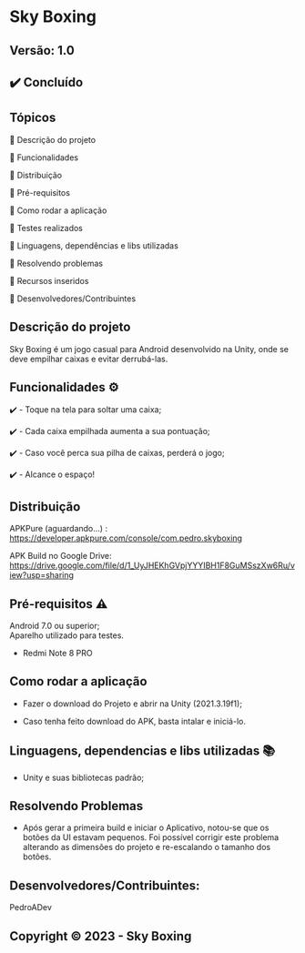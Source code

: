# Sky Boxing
## Versão: 1.0 
## ✔️ Concluído

## Tópicos
🔹 Descrição do projeto 

🔹 Funcionalidades

🔹 Distribuição

🔹 Pré-requisitos

🔹 Como rodar a aplicação

🔹 Testes realizados

🔹 Linguagens, dependências e libs utilizadas

🔹 Resolvendo problemas

🔹 Recursos inseridos 

🔹 Desenvolvedores/Contribuintes

## Descrição do projeto
Sky Boxing é um jogo casual para Android desenvolvido na Unity, onde se deve empilhar caixas e evitar derrubá-las.

## Funcionalidades ⚙️
✔️ - Toque na tela para soltar uma caixa;

✔️ - Cada caixa empilhada aumenta a sua pontuação;

✔️ - Caso você perca sua pilha de caixas, perderá o jogo;

✔️ - Alcance o espaço!

## Distribuição
APKPure (aguardando...) : https://developer.apkpure.com/console/com.pedro.skyboxing

APK Build no Google Drive: https://drive.google.com/file/d/1_UyJHEKhGVpjYYYIBH1F8GuMSszXw6Ru/view?usp=sharing

## Pré-requisitos ⚠️    
Android 7.0 ou superior;  
Aparelho utilizado para testes.
- Redmi Note 8 PRO

## Como rodar a aplicação 
- Fazer o download do Projeto e abrir na Unity (2021.3.19f1);

- Caso tenha feito download do APK, basta intalar e iniciá-lo.


## Linguagens, dependencias e libs utilizadas 📚
- Unity e suas bibliotecas padrão;

## Resolvendo Problemas 
- Após gerar a primeira build e iniciar o Aplicativo, notou-se que os botões da UI estavam pequenos. Foi possível corrigir este problema alterando as dimensões do projeto e re-escalando o tamanho dos botões.

## Desenvolvedores/Contribuintes:
PedroADev

## Copyright ©️ 2023 - Sky Boxing
